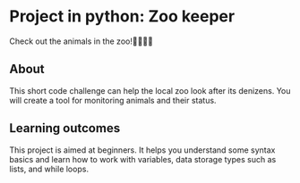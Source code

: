 # Project in python: Zoo keeper
Check out the animals in the zoo!🐶🦁🐼🐻

## About
This short code challenge can help the local zoo look after its denizens. You will create a tool for monitoring animals and their status.

## Learning outcomes
This project is aimed at beginners. It helps you understand some syntax basics and learn how to work with variables, data storage types such as lists, and while loops.
